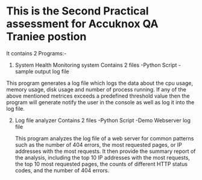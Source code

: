 <h1>This is the Second Practical assessment for Accuknox QA Traniee postion</h1>
It contains 2 Programs:-


1) System Health Monitoring system
  Contains 2 files
    -Python Script
    -sample output log file

  This program generates a log file which logs the data about the cpu usage, memory usage, disk usage and number of process running.
  If any of the above mentioned metrices exceeds a predefined threshold value then the program will generate notify the user in the console as well as log it into the log file.
  

2) Log file analyzer
   Contains 2 files
     -Python Script
     -Demo Webserver log file

   This program analyzes the log file of a web server for common patterns such as the number of 404 errors, the most requested pages, or IP addresses with the most requests.
   It then provide the summary report of the analysis, including the top 10 IP addresses with the most requests, the top 10 most requested pages, the counts of different HTTP status codes, and the number of 404 errors.
